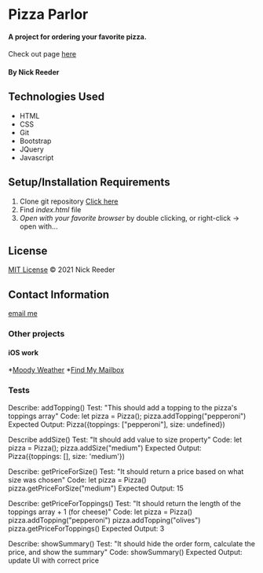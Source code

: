 # Pizza Parlor

#### A project for ordering your favorite pizza.

Check out page [here](https://reeder32.github.io/pizza-parlor/)

#### By Nick Reeder

## Technologies Used

* HTML
* CSS
* Git
* Bootstrap
* JQuery
* Javascript

## Setup/Installation Requirements

1. Clone git repository [Click here](https://github.com/reeder32/pizza-parlor.git)
2. Find _index.html_ file
3. _Open with your favorite browser_ by double clicking, or right-click -> open with...



## License

[MIT License](https://opensource.org/licenses/MIT)
&copy; 2021 Nick Reeder

## Contact Information

[email me](mailto:nickreeder32@gmail.com)

### Other projects

#### iOS work
*[Moody Weather](https://apps.apple.com/us/app/moody-weather/id1506337317)
*[Find My Mailbox](https://apps.apple.com/us/app/find-my-mailbox/id1530700085)


### Tests

Describe: addTopping()
Test: "This should add a topping to the pizza's toppings array"
Code: let pizza = Pizza();
      pizza.addTopping("pepperoni")
Expected Output: Pizza({toppings: ["pepperoni"], size: undefined})

Describe addSize()
Test: "It should add value to size property" 
Code: let pizza = Pizza();
      pizza.addSize("medium")
Expected Output: Pizza({toppings: [], size: 'medium'})

Describe: getPriceForSize()
Test: "It should return a price based on what size was chosen"
Code: let pizza = Pizza()
      pizza.getPriceForSize("medium")
Expected Output: 15

Describe: getPriceForToppings()
Test: "It should return the length of the toppings array + 1 (for cheese)"
Code: let pizza = Pizza()
      pizza.addTopping("pepperoni")
      pizza.addTopping("olives")
      pizza.getPriceForToppings()
Expected Output: 3

Describe: showSummary()
Test: "It should hide the order form, calculate the price, and show the summary"
Code: showSummary()
Expected Output: update UI with correct price
 



